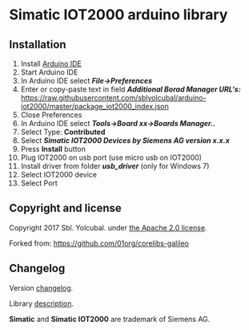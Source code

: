 # Simatic IOT2000 arduino library

## Installation

1. Install [Arduino IDE](https://www.arduino.cc/en/main/software)
1. Start Arduino IDE 
1. In Arduino IDE select ***File->Preferences***
1. Enter or copy-paste text in field ***Additional Borad Manager URL's:***
https://raw.githubusercontent.com/sblyolcubal/arduino-iot2000/master/package_iot2000_index.json
1. Close Preferences
1. In Arduino IDE select ***Tools->Board xx->Boards Manager..***
1. Select Type: **Contributed**
1. Select ***Simatic IOT2000 Devices by Siemens AG version x.x.x***
1. Press **Install** button
1. Plug IOT2000 on usb port (use micro usb on IOT2000)
1. Install driver from folder ***usb_driver*** (only for Windows 7)
1. Select IOT2000 device
1. Select Port

## Copyright and license

Copyright 2017 Sbl. Yolcubal. under [the Apache 2.0 license](LICENSE).

Forked from: https://github.com/01org/corelibs-galileo
 
## Changelog

Version [changelog](CHANGELOG.md).

Library [description](LIBRARY.md).

**Simatic** and **Simatic IOT2000** are trademark of Siemens AG.
